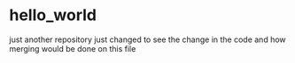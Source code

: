 # hello_world
just another repository
just changed to see the change in the code and how merging would be done on this file
